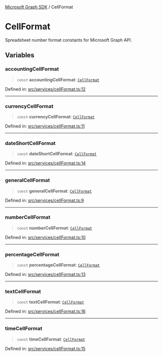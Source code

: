 [Microsoft Graph SDK](README.md) / CellFormat

# CellFormat

Spreadsheet number format constants for Microsoft Graph API.

## Variables

### accountingCellFormat

> `const` **accountingCellFormat**: [`CellFormat`](Cell.md#cellformat-1)

Defined in: [src/services/cellFormat.ts:12](https://github.com/Future-Secure-AI/microsoft-graph/blob/main/src/services/cellFormat.ts#L12)

***

### currencyCellFormat

> `const` **currencyCellFormat**: [`CellFormat`](Cell.md#cellformat-1)

Defined in: [src/services/cellFormat.ts:11](https://github.com/Future-Secure-AI/microsoft-graph/blob/main/src/services/cellFormat.ts#L11)

***

### dateShortCellFormat

> `const` **dateShortCellFormat**: [`CellFormat`](Cell.md#cellformat-1)

Defined in: [src/services/cellFormat.ts:14](https://github.com/Future-Secure-AI/microsoft-graph/blob/main/src/services/cellFormat.ts#L14)

***

### generalCellFormat

> `const` **generalCellFormat**: [`CellFormat`](Cell.md#cellformat-1)

Defined in: [src/services/cellFormat.ts:9](https://github.com/Future-Secure-AI/microsoft-graph/blob/main/src/services/cellFormat.ts#L9)

***

### numberCellFormat

> `const` **numberCellFormat**: [`CellFormat`](Cell.md#cellformat-1)

Defined in: [src/services/cellFormat.ts:10](https://github.com/Future-Secure-AI/microsoft-graph/blob/main/src/services/cellFormat.ts#L10)

***

### percentageCellFormat

> `const` **percentageCellFormat**: [`CellFormat`](Cell.md#cellformat-1)

Defined in: [src/services/cellFormat.ts:13](https://github.com/Future-Secure-AI/microsoft-graph/blob/main/src/services/cellFormat.ts#L13)

***

### textCellFormat

> `const` **textCellFormat**: [`CellFormat`](Cell.md#cellformat-1)

Defined in: [src/services/cellFormat.ts:16](https://github.com/Future-Secure-AI/microsoft-graph/blob/main/src/services/cellFormat.ts#L16)

***

### timeCellFormat

> `const` **timeCellFormat**: [`CellFormat`](Cell.md#cellformat-1)

Defined in: [src/services/cellFormat.ts:15](https://github.com/Future-Secure-AI/microsoft-graph/blob/main/src/services/cellFormat.ts#L15)
